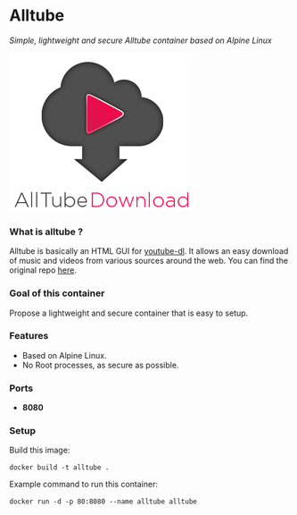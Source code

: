Alltube
========
*Simple, lightweight and secure Alltube container based on Alpine Linux*

![alltube](alltube.png)

### What is alltube ?
Alltube is basically an HTML GUI for [youtube-dl](https://rg3.github.io/youtube-dl/). It allows an easy download of music and videos from various sources around the web.
You can find the original repo [here](https://github.com/Rudloff/alltube/).

### Goal of this container
Propose a lightweight and secure container that is easy to setup.

### Features
- Based on Alpine Linux.
- No Root processes, as secure as possible.

### Ports
- **8080**

### Setup
Build this image:
```
docker build -t alltube .
```
Example command to run this container:
```
docker run -d -p 80:8080 --name alltube alltube
```
